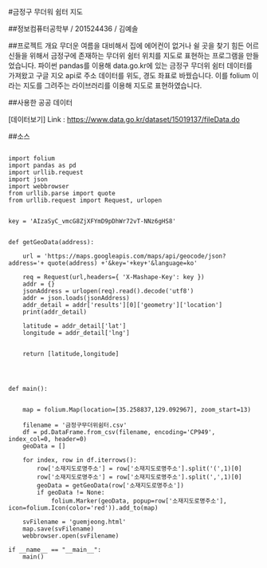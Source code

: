 #금정구 무더워 쉼터 지도

##정보컴퓨터공학부 / 201524436 / 김예솔


##프로젝트 개요
무더운 여름을 대비해서 집에 에어컨이 없거나 쉴 곳을 찾기 힘든 어르신들을 위해서 금정구에 존재하는 무더위 쉼터 위치를 지도로 표현하는 프로그램을 만들었습니다. 파이썬 pandas를 이용해 data.go.kr에 있는 금정구 무더위 쉼터 데이터를 가져왔고 구글 지오 api로 주소 데이터를 위도, 경도 좌표로 바꿨습니다. 이를 folium 이라는 지도를 그려주는 라이브러리를 이용해 지도로 표현하였습니다.

##사용한 공공 데이터

[데이터보기]
Link : https://www.data.go.kr/dataset/15019137/fileData.do

##소스
<pre><code>
import folium
import pandas as pd
import urllib.request
import json
import webbrowser
from urllib.parse import quote
from urllib.request import Request, urlopen


key = 'AIzaSyC_vmcG8ZjXFYmD9pDhWr72vT-NNz6gHS8'


def getGeoData(address):

    url = 'https://maps.googleapis.com/maps/api/geocode/json?address='+ quote(address) +'&key='+key+'&language=ko'

    req = Request(url,headers={ 'X-Mashape-Key': key })
    addr = {}
    jsonAddress = urlopen(req).read().decode('utf8')
    addr = json.loads(jsonAddress)
    addr_detail = addr['results'][0]['geometry']['location']
    print(addr_detail)

    latitude = addr_detail['lat']
    longitude = addr_detail['lng']


    return [latitude,longitude]




def main():


    map = folium.Map(location=[35.258837,129.092967], zoom_start=13)

    filename = '금정구무더위쉼터.csv'
    df = pd.DataFrame.from_csv(filename, encoding='CP949', index_col=0, header=0)
    geoData = []

    for index, row in df.iterrows():
        row['소재지도로명주소'] = row['소재지도로명주소'].split('(',1)[0]
        row['소재지도로명주소'] = row['소재지도로명주소'].split(',',1)[0]
        geoData = getGeoData(row['소재지도로명주소'])
        if geoData != None:
            folium.Marker(geoData, popup=row['소재지도로명주소'], icon=folium.Icon(color='red')).add_to(map)

    svFilename = 'guemjeong.html'
    map.save(svFilename)
    webbrowser.open(svFilename)

if __name__ == "__main__":
    main()

</code></pre>



